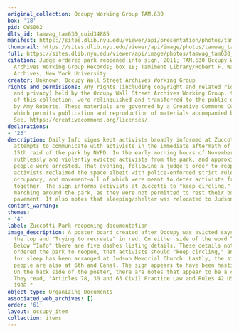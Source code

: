 ```yaml
---
original_collection: Occupy Working Group TAM.630
box: '18'
pid: OWS062
dlts_id: tamwag_tam630_cuid34885
manifest: https://sites.dlib.nyu.edu/viewer/api/presentation/photos/tamwag_tam630_cuid34885/manifest.json
thumbnail: https://sites.dlib.nyu.edu/viewer/api/image/photos/tamwag_tam630_cuid34885/1/full/256,/0/default.jpg
full: https://sites.dlib.nyu.edu/viewer/api/image/photos/tamwag_tam630_cuid34885/1/full/256,/0/default.jpg
citation: Judge ordered park reopened info sign, 2011; TAM.630 Occupy Wall Street
  Archives Working Group Records; box 18; Tamiment Library/Robert F. Wagner Labor
  Archives, New York University
creator: Unknown; Occupy Wall Street Archives Working Group
rights_and_permisisons: Any rights (including copyright and related rights to publicity
  and privacy) held by the Occupy Wall Street Archives Working Group, the creator
  of this collection, were relinquished and transferred to the public domain in 2013
  by Amy Roberts. These materials are governed by a Creative Commons CC0 license,
  which permits publication and reproduction of materials accompanied by full attribution.
  See, https://creativecommons.org/licenses/.
declarations:
- '23'
description: Daily Info signs kept activists broadly informed at Zuccotti. This sign
  attempts to communicate with activists in the immediate aftermath of the November
  15th raid of the park by NYPD. In the early morning hours of November 15th, NYPD
  ruthlessly and violently evicted activists from the park, and approximately 200
  people were arrested. That evening, following a judge's order to reopen the park,
  activists reclaimed the space albeit with police-enforced strict rules on noise,
  occupancy, and movement—all of which were meant to deter activists from gathering
  together. The sign informs activists at Zuccotti to "keep circling," or to keep
  marching around the park, as they were not permitted to rest their bodies on the
  pavement. It also notes that sleeping/shelter was relocated to Judson Memorial Church.
content_warning:
themes:
- '4'
label: Zuccotti Park reopening documentation
image_description: A poster board created after Occupy was evicted says "Info" at
  the top and "Trying to recreate" in red. On either side of the word “Info” is "OWS."
  Below "Info" there are five dashes listing details. These details note that a judge
  ordered the park to reopen, that activists should "keep circling," and that housing
  for sleep has been arranged at Judson Memorial Church. Lastly, the sign says that
  people are also at 6th and Canal. The sign appears to have been hastily written.
  On the back side of the poster, there are notes that appear to be a case law citations.
  They read, "Articles 78, 30 and 63 Civil Practice Law and Rules 42 USC 1983 and
  1988."
object_type: Organizing Documents
associated_web_archives: []
order: '61'
layout: occupy_item
collection: items
---
```

